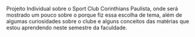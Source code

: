 Projeito Individual sobre o Sport Club Corinthians Paulista, onde será mostrado um pouco sobre o porque fiz essa escolha de tema, além de algumas curiosidades sobre o clube e alguns conceitos das matérias que estou aprendendo neste semestre da faculdade.